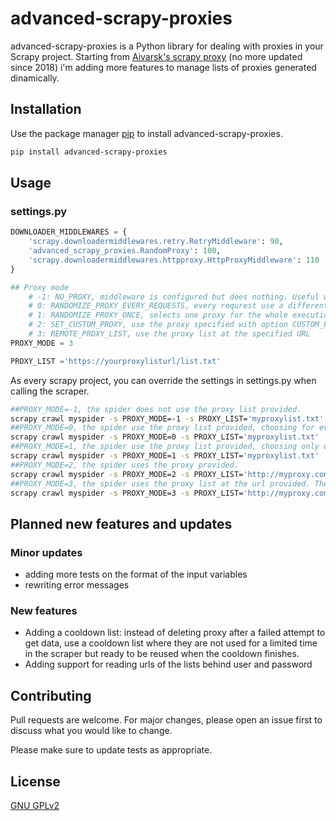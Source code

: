 # advanced-scrapy-proxies

advanced-scrapy-proxies is a Python library for dealing with proxies in your Scrapy project.
Starting from [Aivarsk's scrapy proxy](https://github.com/aivarsk/scrapy-proxies) (no more updated since 2018) i'm adding more features to manage lists of proxies generated dinamically. 


## Installation

Use the package manager [pip](https://pip.pypa.io/en/stable/) to install advanced-scrapy-proxies.

```bash
pip install advanced-scrapy-proxies
```

## Usage
### settings.py 

```python
DOWNLOADER_MIDDLEWARES = {
    'scrapy.downloadermiddlewares.retry.RetryMiddleware': 90,
    'advanced_scrapy_proxies.RandomProxy': 100,
    'scrapy.downloadermiddlewares.httpproxy.HttpProxyMiddleware': 110
}

## Proxy mode
	# -1: NO_PROXY, middleware is configured but does nothing. Useful when needed to automate the selection of the mode
	# 0: RANDOMIZE_PROXY_EVERY_REQUESTS, every requrest use a different proxy
	# 1: RANDOMIZE_PROXY_ONCE, selects one proxy for the whole execution from the input list
	# 2: SET_CUSTOM_PROXY, use the proxy specified with option CUSTOM_PROXY
	# 3: REMOTE_PROXY_LIST, use the proxy list at the specified URL
PROXY_MODE = 3

PROXY_LIST ='https://yourproxylisturl/list.txt'
```
As every scrapy project, you can override the settings in settings.py when calling the scraper.
```bash
##PROXY_MODE=-1, the spider does not use the proxy list provided.
scrapy crawl myspider -s PROXY_MODE=-1 -s PROXY_LIST='myproxylist.txt'
##PROXY_MODE=0, the spider use the proxy list provided, choosing for every request a different proxy. File is read at every request made, so can be updated during the execution.
scrapy crawl myspider -s PROXY_MODE=0 -s PROXY_LIST='myproxylist.txt'
##PROXY_MODE=1, the spider use the proxy list provided, choosing only one proxy for the whole execution.
scrapy crawl myspider -s PROXY_MODE=1 -s PROXY_LIST='myproxylist.txt'
##PROXY_MODE=2, the spider uses the proxy provided.
scrapy crawl myspider -s PROXY_MODE=2 -s PROXY_LIST='http://myproxy.com:80'
##PROXY_MODE=3, the spider uses the proxy list at the url provided. The list is read at every request made by the spider, so it can be updated during the execution.
scrapy crawl myspider -s PROXY_MODE=3 -s PROXY_LIST='http://myproxy.com:80'
```
## Planned new features and updates
### Minor updates
- adding more tests on the format of the input variables
- rewriting error messages

### New features
- Adding a cooldown list: instead of deleting proxy after a failed attempt to get data, use a cooldown list where they are not used for a limited time in the scraper but ready to be reused when the cooldown finishes.
- Adding support for reading urls of the lists behind user and password


## Contributing
Pull requests are welcome. For major changes, please open an issue first to discuss what you would like to change.

Please make sure to update tests as appropriate.

## License
[GNU GPLv2](https://choosealicense.com/licenses/gpl-2.0/)